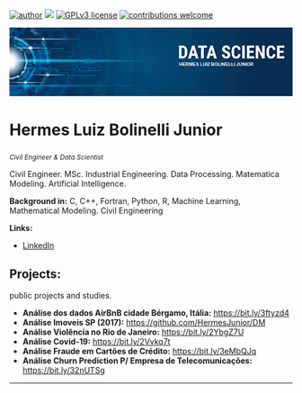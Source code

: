 [![author](https://img.shields.io/badge/author-hermesjr-red)](https://www.linkedin.com/in/hermes-junior-60445114/) [![](https://img.shields.io/badge/python-3.6+-blue.svg)](https://www.python.org/downloads/release/python-365/) [![GPLv3 license](https://img.shields.io/badge/License-GPLv3-blue.svg)](http://perso.crans.org/besson/LICENSE.html) [![contributions welcome](https://img.shields.io/badge/contributions-welcome-brightgreen.svg?style=flat)](https://github.com/HermesJunior/Data-Science/issues)

<p align="center">
  <img src="banner.png" >
</p>

# Hermes Luiz Bolinelli Junior
<sub>*Civil Engineer & Data Scientist*</sub>

Civil Engineer. MSc. Industrial Engineering. Data Processing. Matematica Modeling. Artificial Intelligence.

**Background in:** C, C++, Fortran, Python, R, Machine Learning, Mathematical Modeling. Civil Engineering

**Links:**
* [LinkedIn](https://www.linkedin.com/in/hermes-junior-60445114/)


## Projects:
public projects and studies.

* **Análise dos dados AirBnB cidade Bérgamo, Itália:** https://bit.ly/3ftyzd4
* **Análise Imoveis SP (2017):** https://github.com/HermesJunior/DM
* **Análise Violência no Rio de Janeiro:** https://bit.ly/2YbgZ7U
* **Análise Covid-19:** https://bit.ly/2Vvkq7t
* **Análise Fraude em Cartões de Crédito:** https://bit.ly/3eMbQJq
* **Análise Churn Prediction P/ Empresa de Telecomunicações:** https://bit.ly/32nUTSg
---

